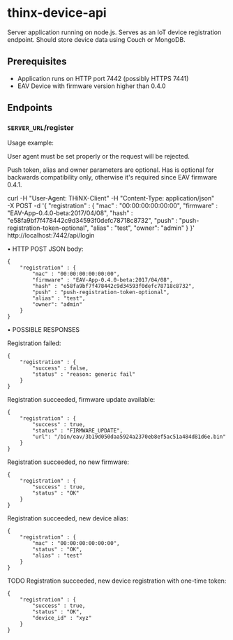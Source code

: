 # thinx-device-api

Server application running on node.js. Serves as an IoT device registration endpoint. Should store device data using Couch or MongoDB.

## Prerequisites

* Application runs on HTTP port 7442 (possibly HTTPS 7441)
* EAV Device with firmware version higher than 0.4.0

## Endpoints

### `SERVER_URL`/register

Usage example:

User agent must be set properly or the request will be rejected.

Push token, alias and owner parameters are optional. Has is optional for backwards compatibility only, otherwise it's required since EAV firmware 0.4.1.

curl -H "User-Agent: THiNX-Client" -H "Content-Type: application/json" \
-X POST -d '{ "registration" : { "mac" : "00:00:00:00:00:00", "firmware" : "EAV-App-0.4.0-beta:2017/04/08", "hash" : "e58fa9bf7f478442c9d34593f0defc78718c8732", "push" : "push- registration-token-optional", "alias" : "test", "owner": "admin" } }' \
http://localhost:7442/api/login

• HTTP POST JSON body:

    {
        "registration" : {
            "mac" : "00:00:00:00:00:00",
            "firmware" : "EAV-App-0.4.0-beta:2017/04/08",
            "hash" : "e58fa9bf7f478442c9d34593f0defc78718c8732",
            "push" : "push-registration-token-optional",
            "alias" : "test",
            "owner": "admin"
        }
    }

• POSSIBLE RESPONSES

Registration failed:

    {
        "registration" : {
            "success" : false,
            "status" : "reason: generic fail"
        }
    }
    
Registration succeeded, firmware update available:
    
    {
        "registration" : {
            "success" : true,
            "status" : "FIRMWARE_UPDATE",            
            "url": "/bin/eav/3b19d050daa5924a2370eb8ef5ac51a484d81d6e.bin"
        }
    }

    
Registration succeeded, no new firmware:
    
    {
        "registration" : {
            "success" : true,
            "status" : "OK"
        }
    }
    
Registration succeeded, new device alias:
    
    {
        "registration" : {
            "mac" : "00:00:00:00:00:00",
            "status" : "OK",
            "alias" : "test"
        }
    }
    
    
TODO Registration succeeded, new device registration with one-time token:
    
    {
        "registration" : {
            "success" : true,
            "status" : "OK",
            "device_id" : "xyz"
        }
    }

